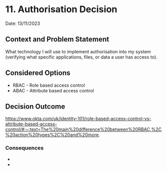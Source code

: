 # 11. Authorisation Decision
Date: 13/11/2023
## Context and Problem Statement

What technology I will use to implement authorisation into my system (verifying what specific applications, files, or data a user has access to).

## Considered Options

* RBAC - Role based access control
* ABAC - Attribute based access control

## Decision Outcome

https://www.okta.com/uk/identity-101/role-based-access-control-vs-attribute-based-access-control/#:~:text=The%20main%20difference%20between%20RBAC,%2C%20action%20types%2C%20and%20more.

### Consequences

* 
*
